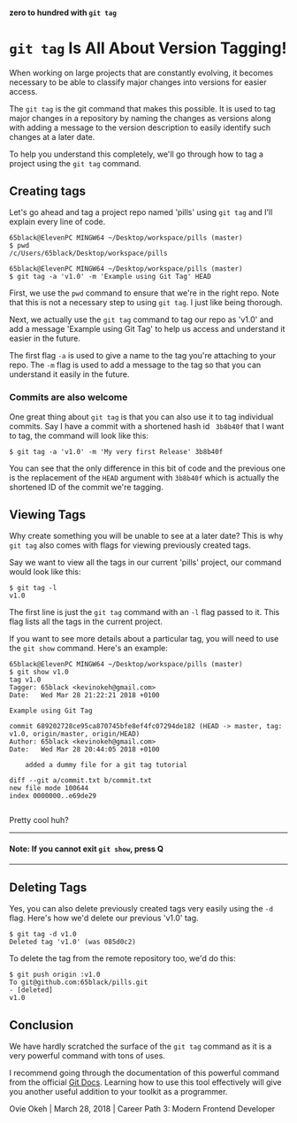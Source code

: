 #### zero to hundred with `git tag`

# `git tag` Is All About Version Tagging!

When working on large projects that are constantly evolving, it becomes necessary to be able to classify major changes into versions for easier access.

The `git tag` is the git command that makes this possible. It is used to tag major changes in a repository by naming the changes as versions along with adding a message to the version description to easily identify such changes at a later date.

To help you understand this completely, we'll go through how to tag a project using the `git tag` command.

## Creating tags

Let's go ahead and tag a project repo named 'pills' using `git tag` and     I'll explain every line of code.

```
65black@ElevenPC MINGW64 ~/Desktop/workspace/pills (master)
$ pwd
/c/Users/65black/Desktop/workspace/pills

65black@ElevenPC MINGW64 ~/Desktop/workspace/pills (master)
$ git tag -a 'v1.0' -m 'Example using Git Tag' HEAD

```
First, we use the `pwd` command to ensure that we're in the right repo. Note that this is not a necessary step to using `git tag`. I just like being thorough.

Next, we actually use the `git tag` command to tag our repo as 'v1.0' and add a message 'Example using Git Tag' to help us access and understand it easier in the future.

The first flag `-a` is used to give a name to the tag you're attaching to your repo. The `-m` flag is used to add a message to the tag so that you can understand it easily in the future.

### Commits are also welcome

One great thing about `git tag` is that you can also use it to tag individual commits. Say I have a commit with a shortened hash id ` 3b8b40f` that I want to tag, the command will look like this:

```
$ git tag -a 'v1.0' -m 'My very first Release' 3b8b40f
```
You can see that the only difference in this bit of code and the previous one is the replacement of the `HEAD` argument with `3b8b40f` which is actually the shortened ID of the commit we're tagging.

## Viewing Tags

Why create something you will be unable to see at a later date? This is why `git tag` also comes with flags for viewing previously created tags.

Say we want to view all the tags in our current 'pills' project, our command would look like this: 

```
$ git tag -l
v1.0
```
The first line is just the `git tag` command with  an `-l` flag passed to it. This flag lists all the tags in the current project.

If you want to see more details about a particular tag, you will need to use the `git show` command. Here's an example:

```
65black@ElevenPC MINGW64 ~/Desktop/workspace/pills (master)
$ git show v1.0
tag v1.0
Tagger: 65black <kevinokeh@gmail.com>
Date:   Wed Mar 28 21:22:21 2018 +0100

Example using Git Tag

commit 689202728ce95ca870745bfe8ef4fc07294de182 (HEAD -> master, tag: v1.0, origin/master, origin/HEAD)
Author: 65black <kevinokeh@gmail.com>
Date:   Wed Mar 28 20:44:05 2018 +0100

    added a dummy file for a git tag tutorial

diff --git a/commit.txt b/commit.txt
new file mode 100644
index 0000000..e69de29


```
Pretty cool huh?

---
#### Note: If you cannot exit `git show`, press Q
----

## Deleting Tags

Yes, you can also delete previously created tags very easily using the `-d` flag. Here's how we'd delete our previous 'v1.0' tag.

```
$ git tag -d v1.0
Deleted tag 'v1.0' (was 085d0c2)
```
To delete the tag from the remote repository too, we'd do this:

```
$ git push origin :v1.0
To git@github.com:65black/pills.git
- [deleted]
v1.0
```

## Conclusion

We have hardly scratched the surface of the `git tag` command as it is a very powerful command with tons of uses.

I recommend going through the documentation of this powerful command from the official [Git Docs](https://git-scm.com/docs/git-tag). Learning how to use this tool effectively will give you another useful addition to your toolkit as a programmer.

Ovie Okeh |
March 28, 2018 |
Career Path 3: Modern Frontend Developer